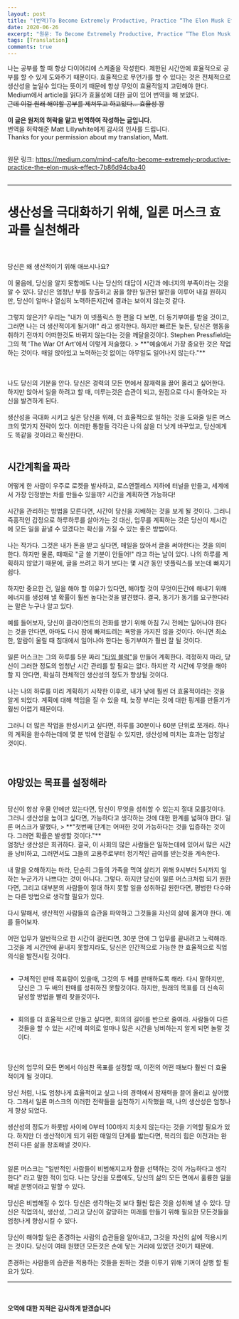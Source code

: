 ```yaml
---
layout: post
title: "(번역)To Become Extremely Productive, Practice “The Elon Musk Effect”"
date: 2020-06-26
excerpt: "원문: To Become Extremely Productive, Practice “The Elon Musk Effect” - Matt Lillywhite"
tags: [Translation]
comments: true
---
```


 나는 공부를 할 때 항상 다이어리에 스케줄을 작성한다. 제한된 시간안에 효율적으로 공부를 할 수 있게 도와주기 때문이다. 효율적으로 무언가를 할 수 있다는 것은 전체적으로 생산성을 높일수 있다는 뜻이기 때문에 항상 무엇이 효율적일지 고민해야 한다. Medium에서 article을 읽다가 효율성에 대한 글이 있어 번역을 해 보았다. <br>
 ~~근데 이걸 원래 해야할 공부를 제쳐두고 하고있다... 효율성 꽝~~
 <br>
 <br>
**이 글은 원저의 허락을 맡고 번역하여 작성하는 글입니다.**
<br>
번역을 허락해준 Matt Lillywhite에게 감사의 인사를 드립니다. <br>
Thanks for your permission about my translation, Matt.
<br><br>

원문 링크: <https://medium.com/mind-cafe/to-become-extremely-productive-practice-the-elon-musk-effect-7b86d94cba40>
<br> <br>


---
# 생산성을 극대화하기 위해, 일론 머스크 효과를 실천해라
<br>
<br>
당신은 왜 생산적이기 위해 애쓰시나요?
<br> <br>
이 물음에, 당신을 알지 못함에도 나는 당신의 대답이 시간과 에너지의 부족이라는 것을 알 수 있다. 당신은 엄청난 부를 창출하고 꿈을 향한 일관된 발전을 이루어 내길 원하지만, 당신이 얼마나 열심히 노력하든지간에 결과는 보이지 않는것 같다.
<br> <br>
그렇지 않은가? 우리는 "내가 이 넷플릭스 한 편을 다 보면, 더 동기부여를 받을 것이고, 그러면 나는 더 생산적이게 될거야!" 라고 생각한다. 하지만 빠르든 늦든, 당신은 행동을 취하기 전까지 어떠한것도 바뀌지 않는다는 것을 깨달을것이다. Stephen Pressfield는 그의 책 'The War Of Art'에서 이렇게 저술했다.
> **"예술에서 가장 중요한 것은 작업하는 것이다. 매일 앉아있고 노력하는것 없이는 아무일도 일어나지 않는다."**

<br><br>
나도 당신의 기분을 안다. 당신은 경력의 모든 면에서 잠재력을 끌어 올리고 싶어한다. 하지만 앉아서 일을 하려고 할 때, 미루는것은 습관이 되고, 원점으로 다시 돌아오는 자신을 발견하게 된다.
<br><br>
생산성을 극대화 시키고 싶은 당신을 위해, 더 효율적으로 일하는 것을 도와줄 일론 머스크의 몇가지 전략이 있다. 이러한 통찰들 각각은 나의 삶을 더 낫게 바꾸었고, 당신에게도 똑같을 것이라고 확신한다.
<br> <br>
## 시간계획을 짜라
어떻게 한 사람이 우주로 로켓을 발사하고, 로스앤젤레스 지하에 터널을 만들고, 세계에서 가장 인정받는 차를 만들수 있을까? 시간을 계획하면 가능하다!
<br><br>
시간을 관리하는 방법을 모른다면, 시간이 당신을 지배하는 것을 보게 될 것이다. 그러니 즉흥적인 감정으로 하루하루를 살아가는 것 대신, 업무를 계획하는 것은 당신이 제시간에 모든 일을 끝낼 수 있겠다는 확신을 가질 수 있는 좋은 방법이다.
<br> <br>
나는 작가다. 그것은 내가 돈을 받고 싶다면, 매일을 앉아서 글을 써야한다는 것을 의미한다. 하지만 물론, 때때로 "글 쓸 기분이 안들어!" 라고 하는 날이 있다. 나의 하루를 계획하지 않았기 때문에, 글을 쓰려고 하기 보다는 몇 시간 동안 넷플릭스를 보는데 빠지기 쉽다.
<br> <br>
하지만 중요한 건, 일을 해야 할 이유가 있다면, 해야할 것이 무엇이든간에 해내기 위해 에너지를 생성해 낼 확률이 훨씬 높다는것을 발견했다. 결국, 동기가 동기를 요구한다라는 말은 누구나 알고 있다.
<br> <br>
예를 들어보자, 당신이 클라이언트의 전화를 받기 위해 아침 7시 전에는 일어나야 한다는 것을 안다면, 아마도 다시 잠에 빠져드려는 욕망을 가지진 않을 것이다. 아니면 최소한, 알람이 울릴 때 침대에서 일어나야 한다는 동기부여가 훨씬 잘 될 것이다.
<br> <br>
일론 머스크는 그의 하루를 5분 짜리 ["타임 블럭"](https://www.entrepreneur.com/article/312193)을 만들어 계획한다. 걱정하지 마라, 당신이 그러한 정도의 엄청난 시간 관리를 할 필요는 없다. 하지만 각 시간에 무엇을 해야 할 지 안다면, 확실히 전체적인 생산성의 정도가 향상될 것이다.
<br> <br>
나는 나의 하루를 미리 계획하기 시작한 이후로, 내가 낮에 훨씬 더 효율적이라는 것을 알게 되었다. 계획에 대해 책임을 질 수 있을 때, 늦장 부리는 것에 대한 핑계를 만들기가 훨씬 어렵기 때문이다.
<br> <br>
그러니 더 많은 작업을 완성시키고 싶다면, 하루를 30분이나 60분 단위로 쪼개라. 하나의 계획을 완수하는데에 몇 분 밖에 안걸릴 수 있지만, 생산성에 미치는 효과는 엄청날 것이다.
<br> <br> <br>
## 야망있는 목표를 설정해라
<br>
당신이 항상 우물 안에만 있는다면, 당신이 무엇을 성취할 수 있는지 절대 모를것이다.
그러니 생산성을 높이고 싶다면, 가능하다고 생각하는 것에 대한 한계를 넓혀야 한다.
일론 머스크가 말했다,
 > **"첫번째 단계는 어떠한 것이 가능하다는 것을 입증하는 것이다. 그러면 확률은 발생할 것이다."**

<br>
엄청난 생산성은 희귀하다. 결국, 이 사회의 많은 사람들은 일하는데에 있어서 많은 시간을 낭비하고, 그러면서도 그들의 고용주로부터 정기적인 급여를 받는것을 계속한다.
<br> <br>
내 말을 오해하지는 마라, 단순히 그들의 가족을 먹여 살리기 위해 9시부터 5시까지 일하는 누군가가 나쁘다는 것이 아니다. 그렇다. 하지만 당신이 일론 머스크처럼 되기 원한다면, 그리고 대부분의 사람들이 절대 하지 못할 일을 성취하길 원한다면, 평범한 다수와는 다른 방법으로 생각할 필요가 있다.
<br> <br>
다시 말해서, 생산적인 사람들의 습관을 파악하고 그것들을 자신의 삶에 옮겨야 한다.
예를 들어보자.
<br> <br>
	어떤 업무가 일반적으로 한 시간이 걸린다면, 30분 안에 그 업무를 끝내려고 노력해라.
	그것을 제 시간안에 끝내지 못할지라도, 당신은 인간적으로 가능한 한 효율적으로 직업의식을
	발전시킬 것이다.
<br> <br>


- 구체적인 판매 목표량이 있을때, 그것의 두 배를 판매하도록 해라. 다시 말하지만, 당신은 그 두 배의 판매를 성취하진 못할것이다. 하지만, 원래의 목표를 더 신속히 달성할 방법을 빨리 찾을것이다.
<br><br>


- 회의를 더 효율적으로 만들고 싶다면, 회의의 길이를 반으로 줄여라. 사람들이 다른 것들을 할 수 있는 시간에 회의로 얼마나 많은 시간을 낭비하는지 알게 되면 놀랄 것이다.


<br> <br>
당신의 업무의 모든 면에서 야심찬 목표를 설정할 때, 이전의 어떤 때보다 훨씬 더 효율적이게 될 것이다.
<br> <br>
당신 처럼, 나도 엄청나게 효율적이고 싶고 나의 경력에서 잠재력을 끌어 올리고 싶어했다. 그래서 일론 머스크의 이러한 전략들을 실천하기 시작했을 때, 나의 생산성은 엄청나게 향상 되었다.
<br> <br>
생산성의 정도가 하룻밤 사이에 0부터 100까지 치솟지 않는다는 것을 기억할 필요가 있다. 하지만 더 생산적이게 되기 위한 매일의 단계를 밟는다면, 복리의 힘은 이전과는 완전히 다른 삶을 창조해낼 것이다.
<br> <br> <br>
일론 머스크는 "일반적인 사람들이 비범해지고자 함을 선택하는 것이 가능하다고 생각한다" 라고 말한 적이 있다. 나는 당신을 모름에도, 당신의 삶의 모든 면에서 훌륭한 일을 해낼 운명이라고 말할 수 있다.
<br> <br>
당신은 비범해질 수 있다. 당신은 생각하는것 보다 훨씬 많은 것을 성취해 낼 수 있다. 당신은 직업의식, 생산성, 그리고 당신이 갈망하는 미래를 만들기 위해 필요한 모든것들을 엄청나게 향상시킬 수 있다.
<br> <br>
당신이 해야할 일은 존경하는 사람의 습관들을 알아내고, 그것을 자신의 삶에 적용시키는 것이다. 당신이 여태 원했던 모든것은 손에 닿는 거리에 있었던 것이기 때문에.
<br> <br>
존경하는 사람들의 습관을 적용하는 것들을 원하는 것을 이루기 위해 기꺼이 실행 할 필요가 있다.
<br>


---
<br><br>
**오역에 대한 지적은 감사하게 받겠습니다**
